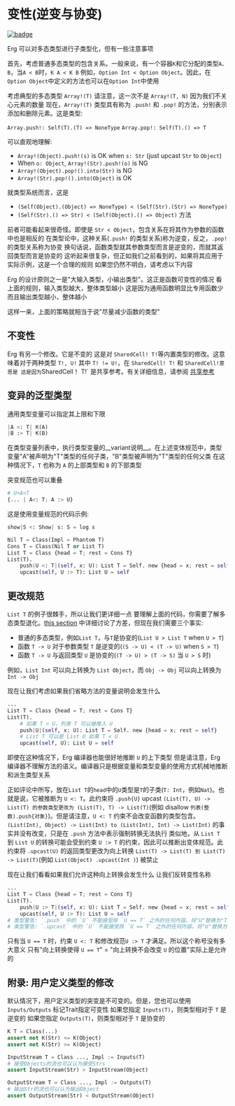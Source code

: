 # 变性(逆变与协变)

[![badge](https://img.shields.io/endpoint.svg?url=https%3A%2F%2Fgezf7g7pd5.execute-api.ap-northeast-1.amazonaws.com%2Fdefault%2Fsource_up_to_date%3Fowner%3Derg-lang%26repos%3Derg%26ref%3Dmain%26path%3Ddoc/EN/syntax/type/advanced/variance.md%26commit_hash%3Df4fb25b4004bdfa96d2149fac8c4e40b84e8a45f)](https://gezf7g7pd5.execute-api.ap-northeast-1.amazonaws.com/default/source_up_to_date?owner=erg-lang&repos=erg&ref=main&path=doc/EN/syntax/type/advanced/variance.md&commit_hash=f4fb25b4004bdfa96d2149fac8c4e40b84e8a45f)

Erg 可以对多态类型进行子类型化，但有一些注意事项

首先，考虑普通多态类型的包含关系。一般来说，有一个容器`K`和它分配的类型`A，B`，当`A < B`时，`K A < K B`
例如，`Option Int < Option Object`。因此，在`Option Object`中定义的方法也可以在`Option Int`中使用

考虑典型的多态类型 `Array!(T)`
请注意，这一次不是 `Array!(T, N)` 因为我们不关心元素的数量
现在，`Array!(T)` 类型具有称为 `.push!` 和 `.pop!` 的方法，分别表示添加和删除元素。这是类型: 

`Array.push!: Self(T).(T) => NoneType`
`Array.pop!: Self(T).() => T`

可以直观地理解:

* `Array!(Object).push!(s)` is OK when `s: Str` (just upcast `Str` to `Object`)
* When `o: Object`, `Array!(Str).push!(o)` is NG
* `Array!(Object).pop!().into(Str)` is NG
* `Array!(Str).pop!().into(Object)` is OK

就类型系统而言，这是

* `(Self(Object).(Object) => NoneType) < (Self(Str).(Str) => NoneType)`
* `(Self(Str).() => Str) < (Self(Object).() => Object)`
方法

前者可能看起来很奇怪。即使是 `Str < Object`，包含关系在将其作为参数的函数中也是相反的
在类型论中，这种关系(`.push!` 的类型关系)称为逆变，反之，`.pop!` 的类型关系称为协变
换句话说，函数类型就其参数类型而言是逆变的，而就其返回类型而言是协变的
这听起来很复杂，但正如我们之前看到的，如果将其应用于实际示例，这是一个合理的规则
如果您仍然不明白，请考虑以下内容

Erg 的设计原则之一是"大输入类型，小输出类型"。这正是函数可变性的情况
看上面的规则，输入类型越大，整体类型越小
这是因为通用函数明显比专用函数少
而且输出类型越小，整体越小

这样一来，上面的策略就相当于说"尽量减少函数的类型"

## 不变性

Erg 有另一个修改。它是不变的
这是对 `SharedCell! T!`等内置类型的修改。这意味着对于两种类型 `T!, U!` 其中 `T! != U!`，在 `SharedCell! T!` 和 `SharedCell!意思是
这是因为`SharedCell！ T!` 是共享参考。有关详细信息，请参阅 [共享参考](shared.md)

## 变异的泛型类型

通用类型变量可以指定其上限和下限

```python
|A <: T| K(A)
|B :> T| K(B)
```

在类型变量列表中，执行类型变量的__variant说明__。在上述变体规范中，类型变量"A"被声明为"T"类型的任何子类，"B"类型被声明为"T"类型的任何父类
在这种情况下，`T` 也称为 `A` 的上部类型和 `B` 的下部类型

突变规范也可以重叠

```python
# U<A<T
{... | A<: T; A :> U}
```

这是使用变量规范的代码示例: 

```python
show|S <: Show| s: S = log s

Nil T = Class(Impl = Phantom T)
Cons T = Class(Nil T or List T)
List T = Class {head = T; rest = Cons T}
List(T).
    push|U <: T|(self, x: U): List T = Self. new {head = x; rest = self}
    upcast(self, U :> T): List U = self
```

## 更改规范

`List T` 的例子很棘手，所以让我们更详细一点
要理解上面的代码，你需要了解多态类型退化。[this section](./variance.md) 中详细讨论了方差，但现在我们需要三个事实: 

* 普通的多态类型，例如`List T`，与`T`是协变的(`List U > List T` when `U > T`)
* 函数 `T -> U` 对于参数类型 `T` 是逆变的(`(S -> U) < (T -> U)` when `S > T`)
* 函数 `T -> U` 与返回类型 `U` 是协变的(`(T -> U) > (T -> S)` 当 `U > S` 时)

例如，`List Int` 可以向上转换为 `List Object`，而 `Obj -> Obj` 可以向上转换为 `Int -> Obj`

现在让我们考虑如果我们省略方法的变量说明会发生什么

```python
...
List T = Class {head = T; rest = Cons T}
List(T).
    # 如果 T > U，列表 T 可以被推入 U
    push|U|(self, x: U): List T = Self. new {head = x; rest = self}
    # List T 可以是 List U 如果 T < U
    upcast(self, U): List U = self
```

即使在这种情况下，Erg 编译器也能很好地推断 `U` 的上下类型
但是请注意，Erg 编译器不理解方法的语义。编译器只是根据变量和类型变量的使用方式机械地推断和派生类型关系

正如评论中所写，放在`List T`的`head`中的`U`类型是`T`的子类(`T: Int`，例如`Nat`)。也就是说，它被推断为 `U <: T`。此约束将 `.push{U}` upcast `(List(T), U) -> List(T) 的参数类型更改为 (List(T), T) -> List(T)`(例如 disallow `列表(整数).push{对象}`)。但是请注意，`U <: T` 约束不会改变函数的类型包含。`(List(Int), Object) -> List(Int) to (List(Int), Int) -> List(Int)` 的事实并没有改变，只是在 `.push` 方法中表示强制转换无法执行
类似地，从 `List T` 到​​ `List U` 的转换可能会受到约束 `U :> T` 的约束，因此可以推断出变体规范。此约束将 `.upcast(U)` 的返回类型更改为向上转换 `List(T) -> List(T) 到 List(T) -> List(T)`(例如 `List(Object) .upcast(Int )`) 被禁止

现在让我们看看如果我们允许这种向上转换会发生什么
让我们反转变性名称

```python
...
List T = Class {head = T; rest = Cons T}
List(T).
    push|U :> T|(self, x: U): List T = Self. new {head = x; rest = self}
    upcast(self, U :> T): List U = self
# 类型警告: `.push` 中的 `U` 不能接受除 `U == T` 之外的任何内容。将"U"替换为"T"
# 类型警告: `.upcast` 中的 `U` 不能接受除 `U == T` 之外的任何内容。将"U"替换为"T"
```

只有当 `U == T` 时，约束 `U <: T` 和修改规范`U :> T` 才满足。所以这个称号没有多大意义
只有"向上转换使得 `U == T`" = "向上转换不会改变 `U` 的位置"实际上是允许的

## 附录: 用户定义类型的修改

默认情况下，用户定义类型的突变是不可变的。但是，您也可以使用 `Inputs/Outputs` 标记Trait指定可变性
如果您指定 `Inputs(T)`，则类型相对于 `T` 是逆变的
如果您指定 `Outputs(T)`，则类型相对于 `T` 是协变的

```python
K T = Class(...)
assert not K(Str) <= K(Object)
assert not K(Str) >= K(Object)

InputStream T = Class ..., Impl := Inputs(T)
# 接受Objects的流也可以认为接受Strs
assert InputStream(Str) > InputStream(Object)

OutputStream T = Class ..., Impl := Outputs(T)
# 输出Str的流也可以认为输出Object
assert OutputStream(Str) < OutputStream(Object)
```